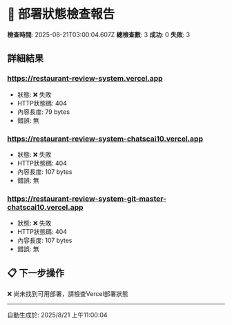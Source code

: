 # 🚀 部署狀態檢查報告

**檢查時間**: 2025-08-21T03:00:04.607Z
**總檢查數**: 3
**成功**: 0
**失敗**: 3

## 詳細結果


### https://restaurant-review-system.vercel.app
- 狀態: ❌ 失敗
- HTTP狀態碼: 404
- 內容長度: 79 bytes
- 錯誤: 無


### https://restaurant-review-system-chatscai10.vercel.app
- 狀態: ❌ 失敗
- HTTP狀態碼: 404
- 內容長度: 107 bytes
- 錯誤: 無


### https://restaurant-review-system-git-master-chatscai10.vercel.app
- 狀態: ❌ 失敗
- HTTP狀態碼: 404
- 內容長度: 107 bytes
- 錯誤: 無


## 📋 下一步操作

❌ 尚未找到可用部署，請檢查Vercel部署狀態

---
自動生成於: 2025/8/21 上午11:00:04
